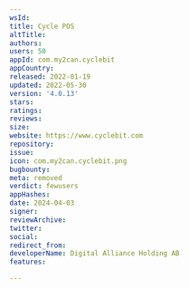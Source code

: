 ```yaml
---
wsId: 
title: Cycle POS
altTitle: 
authors: 
users: 50
appId: com.my2can.cyclebit
appCountry: 
released: 2022-01-19
updated: 2022-05-30
version: '4.0.13'
stars: 
ratings: 
reviews: 
size: 
website: https://www.cyclebit.com
repository: 
issue: 
icon: com.my2can.cyclebit.png
bugbounty: 
meta: removed
verdict: fewusers
appHashes: 
date: 2024-04-03
signer: 
reviewArchive: 
twitter: 
social: 
redirect_from: 
developerName: Digital Alliance Holding AB
features: 

---
```



